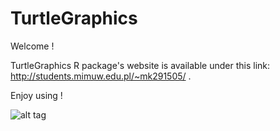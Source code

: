 TurtleGraphics
==============


Welcome !

TurtleGraphics R package's website is available under this link: http://students.mimuw.edu.pl/~mk291505/ .

Enjoy using !


![alt tag](https://raw.githubusercontent.com/andromeda14/TurboTurtle/master/img/turtle2.png "TurboTurtle")
